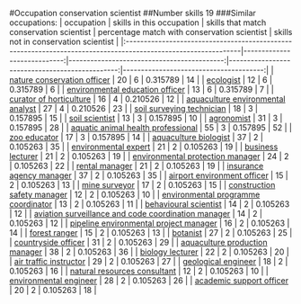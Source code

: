 #Occupation conservation scientist
##Number skills 19
###Similar occupations:
| occupation                                                                                                    |   skills in this occupation |   skills that match conservation scientist |   percentage match with conservation scientist |   skills not in conservation scientist |
|:--------------------------------------------------------------------------------------------------------------|----------------------------:|-------------------------------------------:|-----------------------------------------------:|---------------------------------------:|
| [nature conservation officer](nature_conservation_officer.md)                                                 |                          20 |                                          6 |                                       0.315789 |                                     14 |
| [ecologist](ecologist.md)                                                                                     |                          12 |                                          6 |                                       0.315789 |                                      6 |
| [environmental education officer](environmental_education_officer.md)                                         |                          13 |                                          6 |                                       0.315789 |                                      7 |
| [curator of horticulture](curator_of_horticulture.md)                                                         |                          16 |                                          4 |                                       0.210526 |                                     12 |
| [aquaculture environmental analyst](aquaculture_environmental_analyst.md)                                     |                          27 |                                          4 |                                       0.210526 |                                     23 |
| [soil surveying technician](soil_surveying_technician.md)                                                     |                          18 |                                          3 |                                       0.157895 |                                     15 |
| [soil scientist](soil_scientist.md)                                                                           |                          13 |                                          3 |                                       0.157895 |                                     10 |
| [agronomist](agronomist.md)                                                                                   |                          31 |                                          3 |                                       0.157895 |                                     28 |
| [aquatic animal health professional](aquatic_animal_health_professional.md)                                   |                          55 |                                          3 |                                       0.157895 |                                     52 |
| [zoo educator](zoo_educator.md)                                                                               |                          17 |                                          3 |                                       0.157895 |                                     14 |
| [aquaculture biologist](aquaculture_biologist.md)                                                             |                          37 |                                          2 |                                       0.105263 |                                     35 |
| [environmental expert](environmental_expert.md)                                                               |                          21 |                                          2 |                                       0.105263 |                                     19 |
| [business lecturer](business_lecturer.md)                                                                     |                          21 |                                          2 |                                       0.105263 |                                     19 |
| [environmental protection manager](environmental_protection_manager.md)                                       |                          24 |                                          2 |                                       0.105263 |                                     22 |
| [rental manager](rental_manager.md)                                                                           |                          21 |                                          2 |                                       0.105263 |                                     19 |
| [insurance agency manager](insurance_agency_manager.md)                                                       |                          37 |                                          2 |                                       0.105263 |                                     35 |
| [airport environment officer](airport_environment_officer.md)                                                 |                          15 |                                          2 |                                       0.105263 |                                     13 |
| [mine surveyor](mine_surveyor.md)                                                                             |                          17 |                                          2 |                                       0.105263 |                                     15 |
| [construction safety manager](construction_safety_manager.md)                                                 |                          12 |                                          2 |                                       0.105263 |                                     10 |
| [environmental programme coordinator](environmental_programme_coordinator.md)                                 |                          13 |                                          2 |                                       0.105263 |                                     11 |
| [behavioural scientist](behavioural_scientist.md)                                                             |                          14 |                                          2 |                                       0.105263 |                                     12 |
| [aviation surveillance and code coordination manager](aviation_surveillance_and_code_coordination_manager.md) |                          14 |                                          2 |                                       0.105263 |                                     12 |
| [pipeline environmental project manager](pipeline_environmental_project_manager.md)                           |                          16 |                                          2 |                                       0.105263 |                                     14 |
| [forest ranger](forest_ranger.md)                                                                             |                          15 |                                          2 |                                       0.105263 |                                     13 |
| [botanist](botanist.md)                                                                                       |                          27 |                                          2 |                                       0.105263 |                                     25 |
| [countryside officer](countryside_officer.md)                                                                 |                          31 |                                          2 |                                       0.105263 |                                     29 |
| [aquaculture production manager](aquaculture_production_manager.md)                                           |                          38 |                                          2 |                                       0.105263 |                                     36 |
| [biology lecturer](biology_lecturer.md)                                                                       |                          22 |                                          2 |                                       0.105263 |                                     20 |
| [air traffic instructor](air_traffic_instructor.md)                                                           |                          29 |                                          2 |                                       0.105263 |                                     27 |
| [geological engineer](geological_engineer.md)                                                                 |                          18 |                                          2 |                                       0.105263 |                                     16 |
| [natural resources consultant](natural_resources_consultant.md)                                               |                          12 |                                          2 |                                       0.105263 |                                     10 |
| [environmental engineer](environmental_engineer.md)                                                           |                          28 |                                          2 |                                       0.105263 |                                     26 |
| [academic support officer](academic_support_officer.md)                                                       |                          20 |                                          2 |                                       0.105263 |                                     18 |
